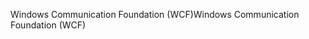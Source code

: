<span data-ttu-id="bb8d4-101">Windows Communication Foundation (WCF)</span><span class="sxs-lookup"><span data-stu-id="bb8d4-101">Windows Communication Foundation (WCF)</span></span>